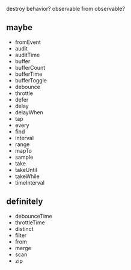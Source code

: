 destroy behavior?
observable from observable?

## maybe
* fromEvent
* audit
* auditTime
* buffer
* bufferCount
* bufferTime
* bufferToggle
* debounce
* throttle
* defer
* delay
* delayWhen
* tap
* every
* find
* interval
* range
* mapTo
* sample
* take
* takeUntil
* takeWhile
* timeInterval

## definitely
* debounceTime
* throttleTime
* distinct
* filter
* from
* merge
* scan
* zip
